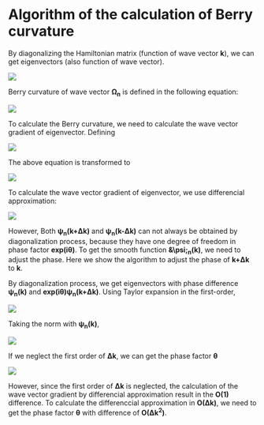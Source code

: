 # Algorithm of the calculation of Berry curvature
By diagonalizing the Hamiltonian matrix (function of wave vector **k**), we can get eigenvectors (also function of wave vector).
<p><img src="https://latex.codecogs.com/svg.latex?\fn_cm&space;\hat{H}(k)\psi_n(k)=\varepsilon_n\psi_n(k)"></p>

Berry curvature of wave vector **&Omega;<sub>n</sub>** is defined in the following equation:
<p><img src="https://latex.codecogs.com/svg.latex?\fn_cm&space;\Omega_n(k)=\text{i}\Bigl(\nabla_k\psi_n^*(k)\Bigr)\times\Bigl(\nabla_k\psi_n(k)\Bigr)"></p>

To calculate the Berry curvature, we need to calculate the wave vector gradient of eigenvector. Defining
<p><img src="https://latex.codecogs.com/svg.latex?\fn_cm&space;\chi_n(k)=\nabla_k\psi_n(k)"></p>
The above equation is transformed to
<p><img src="https://latex.codecogs.com/svg.latex?\fn_cm&space;\Omega_n(k)=\text{i}\chi_n^*(k)\times\chi_n(k)=\begin{pmatrix}-2\text{Im}(\chi_{n,y}^*(k)\chi_{n,z}(k))&space;\\&space;-2\text{Im}(\chi_{n,z}^*(k)\chi_{n,x}(k))&space;\\&space;-2\text{Im}(\chi_{n,x}^*(k)\chi_{n,y}(k))\end{pmatrix}"></p>

To calculate the wave vector gradient of eigenvector, we use differencial approximation:
<p><img src="https://latex.codecogs.com/svg.latex?\fn_cm&space;\chi_n(k)=\frac{\psi_n(k&plus;\Delta&space;k)-\psi_n(k-\Delta&space;k)}{2\Delta&space;k}&plus;\mathcal{O}(\Delta&space;k)"></p>

However, Both **&psi;<sub>n</sub>(k+&Delta;k)** and **&psi;<sub>n</sub>(k-&Delta;k)** can not always be obtained by diagonalization process, because they have one degree of freedom in phase factor **exp(i&theta;)**. To get the smooth function **&\psi;<sub>n</sub>(k)**, we need to adjust the phase. Here we show the algorithm to adjust the phase of **k+&Delta;k** to **k**.

By diagonalization process, we get eigenvectors with phase difference **&psi;<sub>n</sub>(k)** and **exp(i&theta;)&psi;<sub>n</sub>(k+&Delta;k)**. Using Taylor expansion in the first-order,
<p><img src="https://latex.codecogs.com/svg.latex?\fn_cm&space;e^{\text{i}\theta}\psi_n(k&plus;\Delta&space;k)=e^{\text{i}\theta}\Bigl(\psi_n(k)&plus;\Delta&space;k\cdot\nabla_k\psi_n(k)\Bigr)&plus;\mathcal{O}(\Delta&space;k^2)"></p>

Taking the norm with **&psi;<sub>n</sub>(k)**,
<p><img src="https://latex.codecogs.com/svg.latex?\fn_cm&space;z\equiv\psi_n^*(k)e^{\text&space;i\theta}\psi_n(k&plus;\Delta&space;k)=e^{\text&space;i\theta}\Bigl(1&plus;\Delta&space;k\cdot\psi_n^*(k)\nabla_k\psi_n(k)\Bigr)&plus;\mathcal{O}(\Delta&space;k^2)"></p>

If we neglect the first order of **&Delta;k**, we can get the phase factor **&theta;**
<p><img src="https://latex.codecogs.com/svg.latex?\fn_cm&space;\theta=\arg&space;z&plus;\mathcal{O}(\Delta&space;k)"></p>

However, since the first order of **&Delta;k** is neglected, the calculation of the wave vector gradient by differencial approximation result in the **O(1)** difference. To calculate the differenccial approximation in **O(&Delta;k)**, we need to get the phase factor **&theta;** with difference of **O(&Delta;k<sup>2</sup>)**.
